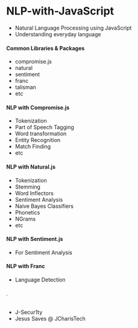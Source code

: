 # NLP-with-JavaScript
+ Natural Language Processing using JavaScript
+ Understanding everyday language

#### Common Libraries & Packages 
+ compromise.js
+ natural
+ sentiment
+ franc
+ talisman
+ etc

#### NLP with Compromise.js
+ Tokenization
+ Part of Speech Tagging
+ Word transformation
+ Entity Recognition
+ Match Finding
+ etc


#### NLP with Natural.js
+ Tokenization
+ Stemming
+ Word Inflectors
+ Sentiment Analysis
+ Naive Bayes Classifiers
+ Phonetics
+ NGrams
+ etc

#### NLP with Sentiment.js 
+ For Sentiment Analysis

#### NLP with Franc
+ Language Detection



###### .
+ J-Secur1ty
+ Jesus Saves @ JCharisTech
